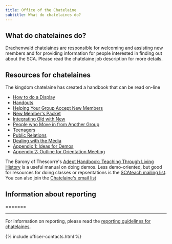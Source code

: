 ```yaml
---
title: Office of the Chatelaine
subtitle: What do chatelaines do?
---
```

<h2>What do chatelaines do?</h2>
<p>Drachenwald chatelaines are responsible for welcoming and assisting new members and for providing information for people interested in finding out about the SCA. Please read the chatelaine job description for more details.</p>
<h2>Resources for chatelaines</h2>
<p>The kingdom chatelaine has created a handbook that can be read on-line</p>
<ul>
<li><a href="{{ site.baseurl }}{% link offices/chatelaine/display.md %}">How to do a Display </a></li>
<li><a href="{{ site.baseurl }}{% link offices/chatelaine/handouts.md %}">Handouts </a></li>
<li><a href="{{ site.baseurl }}{% link offices/chatelaine/new-members.md %}">Helping Your Group Accept New Members </a></li>
<li><a href="{{ site.baseurl }}{% link offices/chatelaine/new-members-packet.md %}">New Member's Packet </a></li>
<li><a href="{{ site.baseurl }}{% link offices/chatelaine/old-with-new.md %}">Integrating Old with New </a></li>
<li><a href="{{ site.baseurl }}{% link offices/chatelaine/from-another-group.md %}">People who Move in from Another Group </a></li>
<li><a href="{{ site.baseurl }}{% link offices/chatelaine/teenagers.md %}">Teenagers </a></li>
<li><a href="{{ site.baseurl }}{% link offices/chatelaine/pr.md %}">Public Relations </a></li>
<li><a href="{{ site.baseurl }}{% link offices/chatelaine/media.md %}">Dealing with the Media </a></li>
<li><a href="{{ site.baseurl }}{% link offices/chatelaine/app1-demo-ideas.md %}">Appendix 1: Ideas for Demos </a></li>
<li><a href="{{ site.baseurl }}{% link offices/chatelaine/app2-orientation.md %}">Appendix 2: Outline for Orientation Meeting </a></li>
</ul>
<p>The Barony of Thescorre's <a href="http://www.thescorre.org/literature/adept/index.htm">Adept Handbook: Teaching Through Living History</a> is a useful manual on doing demos. Less demo-oriented, but good for resources for doing classes or repsentations is the <a href="http://groups.yahoo.com/group/SCAteach/">SCAteach mailing list</a>. You can also join the <a href="http://groups.yahoo.com/group/DrachenwaldChatelaines/">Chatelaine's email list</a></p>
<h2>Information about reporting</h2>
=======
<hr>
<p>For information on reporting, please read the <a href="{{ site.baseurl }}{% link offices/chatelaine/reporting.md %}">reporting guidelines for chatelaines</a>.</p>

{% include officer-contacts.html %}